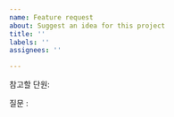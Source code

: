 ```yaml
---
name: Feature request
about: Suggest an idea for this project
title: ''
labels: ''
assignees: ''

---
```


참고할 단원: 

질문 :
